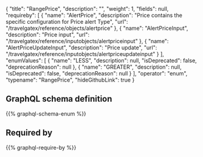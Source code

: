{
  "title": "RangePrice",
  "description": "",
  "weight": 1,
  "fields": null,
  "requireby": [
    {
      "name": "AlertPrice",
      "description": "Price contains the specific configuration for Price alert Type",
      "url": "/travelgatex/reference/objects/alertprice"
    },
    {
      "name": "AlertPriceInput",
      "description": "Price input",
      "url": "/travelgatex/reference/inputobjects/alertpriceinput"
    },
    {
      "name": "AlertPriceUpdateInput",
      "description": "Price update",
      "url": "/travelgatex/reference/inputobjects/alertpriceupdateinput"
    }
  ],
  "enumValues": [
    {
      "name": "LESS",
      "description": null,
      "isDeprecated": false,
      "deprecationReason": null
    },
    {
      "name": "GREATER",
      "description": null,
      "isDeprecated": false,
      "deprecationReason": null
    }
  ],
  "operator": "enum",
  "typename": "RangePrice",
  "hideGithubLink": true
}
## GraphQL schema definition

{{% graphql-schema-enum %}}

## Required by

{{% graphql-require-by %}}

